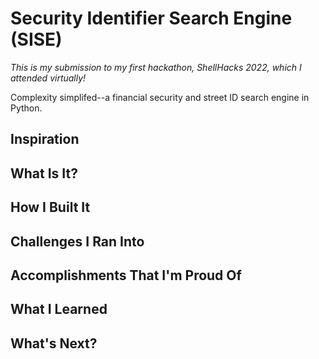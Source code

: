 # Security Identifier Search Engine (SISE)

_This is my submission to my first hackathon, ShellHacks 2022, which I attended virtually!_

Complexity simplifed--a financial security and street ID search engine in Python.

## Inspiration

## What Is It?

## How I Built It

## Challenges I Ran Into

## Accomplishments That I'm Proud Of

## What I Learned

## What's Next?
